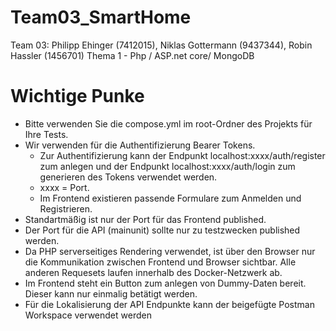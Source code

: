 # Team03_SmartHome

Team 03:
Philipp Ehinger (7412015), Niklas Gottermann (9437344), Robin Hassler (1456701)
Thema 1 - Php / ASP.net core/ MongoDB

# Wichtige Punke
 - Bitte verwenden Sie die compose.yml im root-Ordner des Projekts für Ihre Tests.
 - Wir verwenden für die Authentifizierung Bearer Tokens.
    - Zur Authentifizierung kann der Endpunkt localhost:xxxx/auth/register zum anlegen und der Endpunkt localhost:xxxx/auth/login zum generieren des Tokens verwendet werden.
    - xxxx = Port.
    - Im Frontend existieren passende Formulare zum Anmelden und Registrieren.
 - Standartmäßig ist nur der Port für das Frontend published. 
 - Der Port für die API (mainunit) sollte nur zu testzwecken published werden.
 - Da PHP serverseitiges Rendering verwendet, ist über den Browser nur die Kommunikation zwischen Frontend und Browser sichtbar. Alle anderen Requesets laufen innerhalb des Docker-Netzwerk ab.
 - Im Frontend steht ein Button zum anlegen von Dummy-Daten bereit. Dieser kann nur einmalig betätigt werden.
 - Für die Lokalisierung der API Endpunkte kann der beigefügte Postman Workspace verwendet werden